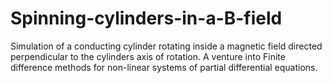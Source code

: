 # Spinning-cylinders-in-a-B-field
Simulation of a conducting cylinder rotating inside a magnetic field directed perpendicular to the cylinders axis of rotation. A venture into Finite difference methods for non-linear systems of partial differential equations.
